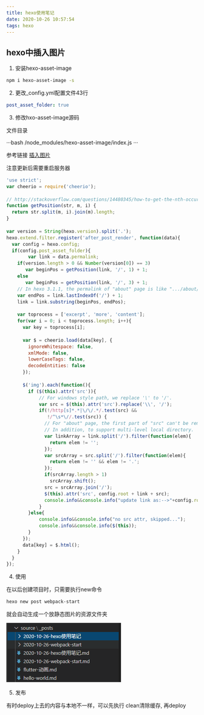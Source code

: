 ```yaml
---
title: hexo使用笔记
date: 2020-10-26 10:57:54
tags: hexo
---
```


## hexo中插入图片

1. 安装hexo-asset-image

```bash
npm i hexo-asset-image -s
```

2. 更改_config.yml配置文件43行

```yml
post_asset_folder: true
```

3. 修改hxo-asset-image源码

文件目录

···bash
/node_modules/hexo-asset-image/index.js
···

参考链接 [插入图片](https://www.jianshu.com/p/f72aaad7b852)

注意更新后需要重启服务器

```js
'use strict';
var cheerio = require('cheerio');

// http://stackoverflow.com/questions/14480345/how-to-get-the-nth-occurrence-in-a-string
function getPosition(str, m, i) {
  return str.split(m, i).join(m).length;
}

var version = String(hexo.version).split('.');
hexo.extend.filter.register('after_post_render', function(data){
  var config = hexo.config;
  if(config.post_asset_folder){
        var link = data.permalink;
    if(version.length > 0 && Number(version[0]) == 3)
       var beginPos = getPosition(link, '/', 1) + 1;
    else
       var beginPos = getPosition(link, '/', 3) + 1;
    // In hexo 3.1.1, the permalink of "about" page is like ".../about/index.html".
    var endPos = link.lastIndexOf('/') + 1;
    link = link.substring(beginPos, endPos);

    var toprocess = ['excerpt', 'more', 'content'];
    for(var i = 0; i < toprocess.length; i++){
      var key = toprocess[i];
 
      var $ = cheerio.load(data[key], {
        ignoreWhitespace: false,
        xmlMode: false,
        lowerCaseTags: false,
        decodeEntities: false
      });

      $('img').each(function(){
        if ($(this).attr('src')){
            // For windows style path, we replace '\' to '/'.
            var src = $(this).attr('src').replace('\\', '/');
            if(!/http[s]*.*|\/\/.*/.test(src) &&
               !/^\s*\//.test(src)) {
              // For "about" page, the first part of "src" can't be removed.
              // In addition, to support multi-level local directory.
              var linkArray = link.split('/').filter(function(elem){
                return elem != '';
              });
              var srcArray = src.split('/').filter(function(elem){
                return elem != '' && elem != '.';
              });
              if(srcArray.length > 1)
                srcArray.shift();
              src = srcArray.join('/');
              $(this).attr('src', config.root + link + src);
              console.info&&console.info("update link as:-->"+config.root + link + src);
            }
        }else{
            console.info&&console.info("no src attr, skipped...");
            console.info&&console.info($(this));
        }
      });
      data[key] = $.html();
    }
  }
});
```

4. 使用

在以后创建项目时，只需要执行new命令

```bash
hexo new post webpack-start
```

就会自动生成一个放静态图片的资源文件夹

![hexo插入图片](2020-10-26-hexo使用笔记/hexo.jpg)

5. 发布

有时deploy上去的内容与本地不一样，可以先执行 clean清除缓存, 再deploy



